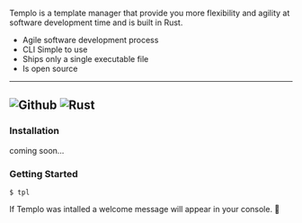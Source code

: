 Templo is a template manager that provide you more flexibility and agility at software development time and is built in Rust.

- Agile software development process
- CLI Simple to use
- Ships only a single executable file
- Is open source

---
![Github](https://img.shields.io/badge/GitHub-100000?style=for-the-badge&logo=github&logoColor=white)
![Rust](https://img.shields.io/badge/Rust-black?style=for-the-badge&logo=rust&logoColor=#E57324) 
---

### Installation

coming soon...

### Getting Started

```command
$ tpl
```

If Templo was intalled a welcome message will appear in your console. 🎉
